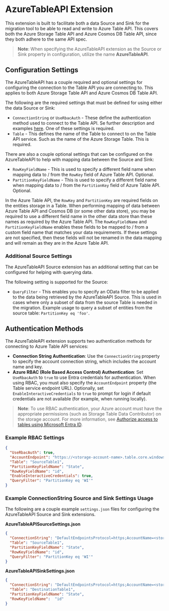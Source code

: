 # AzureTableAPI Extension

This extension is built to facilitate both a data Source and Sink for the migration tool to be able to read and write to Azure Table API. This covers both the Azure Storage Table API and Azure Cosmos DB Table API, since they both adhere to the same API spec.

> **Note**: When specifying the AzureTableAPI extension as the Source or Sink property in configuration, utilize the name **AzureTableAPI**.
> 
## Configuration Settings

The AzureTableAPI has a couple required and optional settings for configuring the connection to the Table API you are connecting to. This applies to both Azure Storage Table API and Azure Cosmos DB Table API.

The following are the required settings that must be defined for using either the data Source or Sink:

- `ConnectionString` or `UseRbacAuth` - These define the authentication method used to connect to the Table API. Se further description and examples [here](#authentication-methods). One of these settings is required.
- `Table` - This defines the name of the Table to connect to on the Table API service. Such as the name of the Azure Storage Table. This is required.

There are also a couple optional settings that can be configured on the AzureTableAPI to help with mapping data between the Source and Sink:

- `RowKeyFieldName` - This is used to specify a different field name when mapping data to / from the `RowKey` field of Azure Table API. Optional.
- `PartitionKeyFieldName` - This is used to specify a different field name when mapping data to / from the `PartitionKey` field of Azure Table API. Optional.

In the Azure Table API, the `RowKey` and `PartitionKey` are required fields on the entities storage in a Table. When performing mapping of data between Azure Table API and Cosmos DB (or some other data store), you may be required to use a different field name in the other data store than these names as required by the Azure Table API. The `RowKeyFieldName` and `PartitionKeyFieldName` enables these fields to be mapped to / from a custom field name that matches your data requirements. If these settings are not specified, then these fields will not be renamed in the data mapping and will remain as they are in the Azure Table API.

### Additional Source Settings

The AzureTableAPI Source extension has an additional setting that can be configured for helping with querying data.

The following setting is supported for the Source:

- `QueryFilter` - This enables you to specify an OData filter to be applied to the data being retrieved by the AzureTableAPI Source. This is used in cases where only a subset of data from the source Table is needed in the migration. Example usage to query a subset of entities from the source table: `PartitionKey eq 'foo'`.

## Authentication Methods

The AzureTableAPI extension supports two authentication methods for connecting to Azure Table API services:

- **Connection String Authentication**: Use the `ConnectionString` property to specify the account connection string, which includes the account name and key.
- **Azure RBAC (Role Based Access Control) Authentication**: Set `UseRbacAuth` to `true` to use Entra credentials for authentication. When using RBAC, you must also specify the `AccountEndpoint` property (the Table service endpoint URL). Optionally, set `EnableInteractiveCredentials` to `true` to prompt for login if default credentials are not available (for example, when running locally).

> **Note**: To use RBAC authentication, your Azure account must have the appropriate permissions (such as Storage Table Data Contributor) on the storage account. For more information, see [Authorize access to tables using Microsoft Entra ID](https://learn.microsoft.com/en-us/azure/storage/tables/authorize-access-azure-active-directory).

### Example RBAC Settings

```json
{
  "UseRbacAuth": true,
  "AccountEndpoint": "https://<storage-account-name>.table.core.windows.net",
  "Table": "SourceTable1",
  "PartitionKeyFieldName": "State",
  "RowKeyFieldName": "id",
  "EnableInteractiveCredentials": true,
  "QueryFilter": "PartitionKey eq 'WI'"
}
```

### Example ConnectionString Source and Sink Settings Usage

The following are a couple example `settings.json` files for configuring the AzureTableAPI Source and Sink extensions.

**AzureTableAPISourceSettings.json**

```json
{
  "ConnectionString": "DefaultEndpointsProtocol=https;AccountName=<storage-account-name>;AccountKey=<key>;EndpointSuffix=core.windows.net",
  "Table": "SourceTable1",
  "PartitionKeyFieldName": "State",
  "RowKeyFieldName": "id",
  "QueryFilter": "PartitionKey eq 'WI'"
}
```

**AzureTableAPISinkSettings.json**

```json
{
  "ConnectionString": "DefaultEndpointsProtocol=https;AccountName=<storage-account-name>;AccountKey=<key>;EndpointSuffix=core.windows.net",
  "Table": "DestinationTable1",
  "PartitionKeyFieldName": "State",
  "RowKeyFieldName":  "id"
}
```
